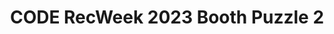 ---
title: CODE RecWeek 2023 Booth Puzzle 2
redirect_to: https://im-a-puzzle.com/share/52dae9ec5a80a85
redirect_from: 
  - /RW23BoothPuzzle2
  - /rw23boothpuzzle2
---